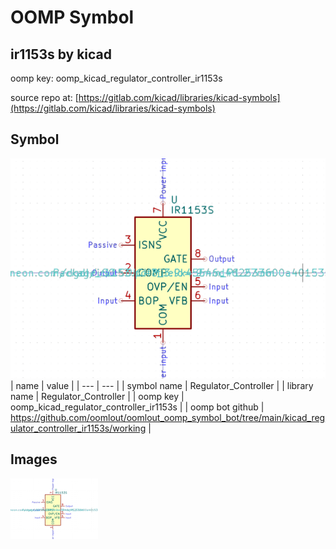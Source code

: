 # OOMP Symbol  
## ir1153s  by kicad  
  
oomp key: oomp_kicad_regulator_controller_ir1153s  
  
source repo at: [https://gitlab.com/kicad/libraries/kicad-symbols](https://gitlab.com/kicad/libraries/kicad-symbols)  
## Symbol  
  
[![working.png](working_600.png)](working.png)  
| name | value | 
| --- | --- | 
| symbol name | Regulator_Controller | 
| library name | Regulator_Controller | 
| oomp key | oomp_kicad_regulator_controller_ir1153s | 
| oomp bot github | https://github.com/oomlout/oomlout_oomp_symbol_bot/tree/main/kicad_regulator_controller_ir1153s/working | 
## Images  
  
[![working.png](working_140.png)](working.png)  
